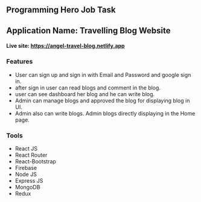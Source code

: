## Programming Hero Job Task

## Application Name: Travelling Blog Website
#### Live site: https://angel-travel-blog.netlify.app

### Features
- User can sign up and sign in with Email and Password and google sign in.
- after sign in user can read blogs and comment in the blog.
- user can see dashboard her blog and he can write blog.
- Admin can manage blogs and approved the blog for displaying blog in UI.
- Admin also can write blogs. Admin blogs directly displaying in the Home page.

### Tools
- React JS
- React Router
- React-Bootstrap
- Firebase
- Node JS
- Express JS
- MongoDB
- Redux